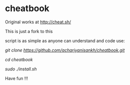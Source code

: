 # cheatbook
Original works at http://cheat.sh/

This is just a fork to this

script is as simple as anyone can understand and code use:

*git clone https://github.com/acharjyanisankh/cheatbook.git*

*cd cheatbook*

*sudo ./install.sh*

Have fun !!!
